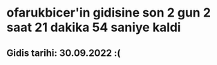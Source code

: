 # ofarukbicer'in gidisine son 2 gun 2 saat 21 dakika 54 saniye kaldi

## Gidis tarihi: 30.09.2022 :(